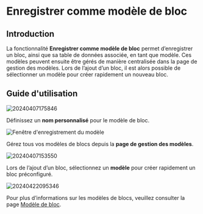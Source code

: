 # Enregistrer comme modèle de bloc  
<PluginInfo name="block-template"></PluginInfo>

## Introduction

La fonctionnalité **Enregistrer comme modèle de bloc** permet d’enregistrer un bloc, ainsi que sa table de données associée, en tant que modèle. Ces modèles peuvent ensuite être gérés de manière centralisée dans la page de gestion des modèles. Lors de l’ajout d’un bloc, il est alors possible de sélectionner un modèle pour créer rapidement un nouveau bloc.

## Guide d'utilisation

![20240407175846](https://static-docs.nocobase.com/save-as-block-template.png)

Définissez un **nom personnalisé** pour le modèle de bloc.

![Fenêtre d'enregistrement du modèle](https://static-docs.nocobase.com/save-as-template-dialog.png)

Gérez tous vos modèles de blocs depuis la **page de gestion des modèles**.

![20240407153550](https://static-docs.nocobase.com/main-screen-block-template.png)

Lors de l’ajout d’un bloc, sélectionnez un **modèle** pour créer rapidement un bloc préconfiguré.

![20240422095346](https://static-docs.nocobase.com/create-block.png)

Pour plus d’informations sur les modèles de blocs, veuillez consulter la page [Modèle de bloc](/handbook/block-template).
